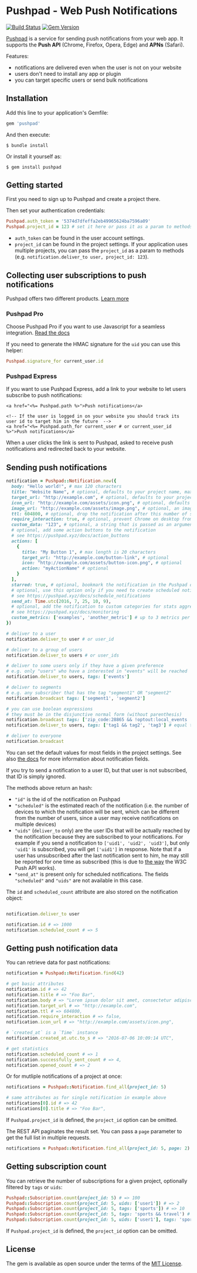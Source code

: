 # Pushpad - Web Push Notifications

[![Build Status](https://travis-ci.org/pushpad/pushpad-ruby.svg?branch=master)](https://travis-ci.org/pushpad/pushpad-ruby)
[![Gem Version](https://badge.fury.io/rb/pushpad.svg)](https://badge.fury.io/rb/pushpad)

[Pushpad](https://pushpad.xyz) is a service for sending push notifications from your web app. It supports the **Push API** (Chrome, Firefox, Opera, Edge) and **APNs** (Safari).

Features:

- notifications are delivered even when the user is not on your website
- users don't need to install any app or plugin
- you can target specific users or send bulk notifications

## Installation

Add this line to your application's Gemfile:

```ruby
gem 'pushpad'
```

And then execute:

    $ bundle install

Or install it yourself as:

    $ gem install pushpad

## Getting started

First you need to sign up to Pushpad and create a project there.

Then set your authentication credentials:

```ruby
Pushpad.auth_token = '5374d7dfeffa2eb49965624ba7596a09'
Pushpad.project_id = 123 # set it here or pass it as a param to methods later
```

- `auth_token` can be found in the user account settings. 
- `project_id` can be found in the project settings. If your application uses multiple projects, you can pass the `project_id` as a param to methods (e.g. `notification.deliver_to user, project_id: 123`).

## Collecting user subscriptions to push notifications

Pushpad offers two different products. [Learn more](https://pushpad.xyz/docs)

### Pushpad Pro

Choose Pushpad Pro if you want to use Javascript for a seamless integration. [Read the docs](https://pushpad.xyz/docs/pushpad_pro_getting_started)

If you need to generate the HMAC signature for the `uid` you can use this helper:

```ruby
Pushpad.signature_for current_user.id
```

### Pushpad Express

If you want to use Pushpad Express, add a link to your website to let users subscribe to push notifications: 

```erb
<a href="<%= Pushpad.path %>">Push notifications</a>

<!-- If the user is logged in on your website you should track its user id to target him in the future  -->
<a href="<%= Pushpad.path_for current_user # or current_user_id %>">Push notifications</a>
```

When a user clicks the link is sent to Pushpad, asked to receive push notifications and redirected back to your website.

## Sending push notifications

```ruby
notification = Pushpad::Notification.new({
  body: "Hello world!", # max 120 characters
  title: "Website Name", # optional, defaults to your project name, max 30 characters
  target_url: "http://example.com", # optional, defaults to your project website
  icon_url: "http://example.com/assets/icon.png", # optional, defaults to the project icon
  image_url: "http://example.com/assets/image.png", # optional, an image to display in the notification content
  ttl: 604800, # optional, drop the notification after this number of seconds if a device is offline
  require_interaction: true, # optional, prevent Chrome on desktop from automatically closing the notification after a few seconds
  custom_data: "123", # optional, a string that is passed as an argument to action button callbacks
  # optional, add some action buttons to the notification
  # see https://pushpad.xyz/docs/action_buttons
  actions: [
    {
      title: "My Button 1", # max length is 20 characters
      target_url: "http://example.com/button-link", # optional
      icon: "http://example.com/assets/button-icon.png", # optional
      action: "myActionName" # optional
    }
  ],
  starred: true, # optional, bookmark the notification in the Pushpad dashboard (e.g. to highlight manual notifications)
  # optional, use this option only if you need to create scheduled notifications (max 5 days)
  # see https://pushpad.xyz/docs/schedule_notifications
  send_at: Time.utc(2016, 7, 25, 10, 9),
  # optional, add the notification to custom categories for stats aggregation
  # see https://pushpad.xyz/docs/monitoring
  custom_metrics: ['examples', 'another_metric'] # up to 3 metrics per notification
})

# deliver to a user
notification.deliver_to user # or user_id

# deliver to a group of users
notification.deliver_to users # or user_ids

# deliver to some users only if they have a given preference
# e.g. only "users" who have a interested in "events" will be reached
notification.deliver_to users, tags: ['events']

# deliver to segments
# e.g. any subscriber that has the tag "segment1" OR "segment2"
notification.broadcast tags: ['segment1', 'segment2']

# you can use boolean expressions 
# they must be in the disjunctive normal form (without parenthesis)
notification.broadcast tags: ['zip_code:28865 && !optout:local_events || friend_of:Organizer123']
notification.deliver_to users, tags: ['tag1 && tag2', 'tag3'] # equal to 'tag1 && tag2 || tag3'

# deliver to everyone
notification.broadcast
```

You can set the default values for most fields in the project settings. See also [the docs](https://pushpad.xyz/docs/rest_api#notifications_api_docs) for more information about notification fields.

If you try to send a notification to a user ID, but that user is not subscribed, that ID is simply ignored.

The methods above return an hash:

- `"id"` is the id of the notification on Pushpad
- `"scheduled"` is the estimated reach of the notification (i.e. the number of devices to which the notification will be sent, which can be different from the number of users, since a user may receive notifications on multiple devices)
- `"uids"` (`deliver_to` only) are the user IDs that will be actually reached by the notification because they are subscribed to your notifications. For example if you send a notification to `['uid1', 'uid2', 'uid3']`, but only `'uid1'` is subscribed, you will get `['uid1']` in response. Note that if a user has unsubscribed after the last notification sent to him, he may still be reported for one time as subscribed (this is due to [the way](http://blog.pushpad.xyz/2016/05/the-push-api-and-its-wild-unsubscription-mechanism/) the W3C Push API works).
- `"send_at"` is present only for scheduled notifications. The fields `"scheduled"` and `"uids"` are not available in this case.

The `id` and `scheduled_count` attribute are also stored on the notification object:

```ruby

notification.deliver_to user

notification.id # => 1000
notification.scheduled_count # => 5
```

## Getting push notification data

You can retrieve data for past notifications:

```ruby
notification = Pushpad::Notification.find(42)

# get basic attributes
notification.id # => 42
notification.title # => "Foo Bar",
notification.body # => "Lorem ipsum dolor sit amet, consectetur adipiscing elit.",
notification.target_url # => "http://example.com",
notification.ttl # => 604800,
notification.require_interaction # => false,
notification.icon_url # => "http://example.com/assets/icon.png",

# `created_at` is a `Time` instance
notification.created_at.utc.to_s # => "2016-07-06 10:09:14 UTC",

# get statistics
notification.scheduled_count # => 1
notification.successfully_sent_count # => 4,
notification.opened_count # => 2
```

Or for mutliple notifications of a project at once:

```ruby
notifications = Pushpad::Notification.find_all(project_id: 5)

# same attributes as for single notification in example above
notifications[0].id # => 42
notifications[0].title # => "Foo Bar",
```

If `Pushpad.project_id` is defined, the `project_id` option can be
omitted.

The REST API paginates the result set. You can pass a `page` parameter
to get the full list in multiple requests.

```ruby
notifications = Pushpad::Notification.find_all(project_id: 5, page: 2)
```

## Getting subscription count

You can retrieve the number of subscriptions for a given project,
optionally filtered by `tags` or `uids`:

```ruby
Pushpad::Subscription.count(project_id: 5) # => 100
Pushpad::Subscription.count(project_id: 5, uids: ['user1']) # => 2
Pushpad::Subscription.count(project_id: 5, tags: ['sports']) # => 10
Pushpad::Subscription.count(project_id: 5, tags: 'sports && travel') # => 5
Pushpad::Subscription.count(project_id: 5, uids: ['user1'], tags: 'sports && travel') # => 1
```

If `Pushpad.project_id` is defined, the `project_id` option can be
omitted.

## License

The gem is available as open source under the terms of the [MIT License](http://opensource.org/licenses/MIT).
